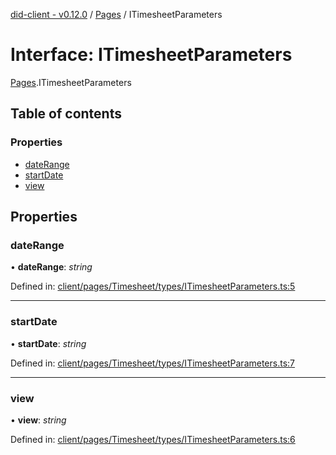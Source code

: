[did-client - v0.12.0](../README.md) / [Pages](../modules/pages.md) / ITimesheetParameters

# Interface: ITimesheetParameters

[Pages](../modules/pages.md).ITimesheetParameters

## Table of contents

### Properties

- [dateRange](pages.itimesheetparameters.md#daterange)
- [startDate](pages.itimesheetparameters.md#startdate)
- [view](pages.itimesheetparameters.md#view)

## Properties

### dateRange

• **dateRange**: *string*

Defined in: [client/pages/Timesheet/types/ITimesheetParameters.ts:5](https://github.com/Puzzlepart/did/blob/dev/client/pages/Timesheet/types/ITimesheetParameters.ts#L5)

___

### startDate

• **startDate**: *string*

Defined in: [client/pages/Timesheet/types/ITimesheetParameters.ts:7](https://github.com/Puzzlepart/did/blob/dev/client/pages/Timesheet/types/ITimesheetParameters.ts#L7)

___

### view

• **view**: *string*

Defined in: [client/pages/Timesheet/types/ITimesheetParameters.ts:6](https://github.com/Puzzlepart/did/blob/dev/client/pages/Timesheet/types/ITimesheetParameters.ts#L6)
